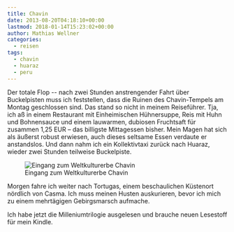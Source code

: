 ```yaml
---
title: Chavin
date: 2013-08-20T04:18:10+00:00
lastmod: 2018-01-14T15:23:02+00:00
author: Mathias Wellner
categories:
  - reisen
tags:
  - chavin
  - huaraz
  - peru
---
```

Der totale Flop -- nach zwei Stunden anstrengender Fahrt über Buckelpisten muss ich feststellen, dass die Ruinen des Chavin-Tempels am Montag geschlossen sind. Das stand so nicht in meinem Reiseführer. Tja, ich aß in einem Restaurant mit Einheimischen Hühnersuppe, Reis mit Huhn und Bohnensauce und einem lauwarmen, dubiosen Fruchtsaft für zusammen 1,25 EUR &#8211; das billigste Mittagessen bisher. Mein Magen hat sich als äußerst robust erwiesen, auch dieses seltsame Essen verdaute er anstandslos. Und dann nahm ich ein Kollektivtaxi zurück nach Huaraz, wieder zwei Stunden teilweise Buckelpiste. 

<figure>
  <img sizes="100vw" srcset="https://farm5.staticflickr.com/4639/24653266677_5ef852e93b_n.jpg 320w, https://farm5.staticflickr.com/4639/24653266677_5ef852e93b_z.jpg 640w, https://farm5.staticflickr.com/4639/24653266677_5ef852e93b_c.jpg 800w, https://farm5.staticflickr.com/4639/24653266677_96158e3dce_h.jpg 1600w, https://farm5.staticflickr.com/4639/24653266677_0d8416e7eb_k.jpg 2048w" src="https://farm5.staticflickr.com/4639/24653266677_5ef852e93b_b.jpg" alt="Eingang zum Weltkulturerbe Chavin">
  <figcaption>Eingang zum Weltkulturerbe Chavin</figcaption>
</figure>

Morgen fahre ich weiter nach Tortugas, einem beschaulichen Küstenort nördlich von Casma. Ich muss meinen Husten auskurieren, bevor ich mich zu einem mehrtägigen Gebirgsmarsch aufmache. 

Ich habe jetzt die Milleniumtrilogie ausgelesen und brauche neuen Lesestoff für mein Kindle.